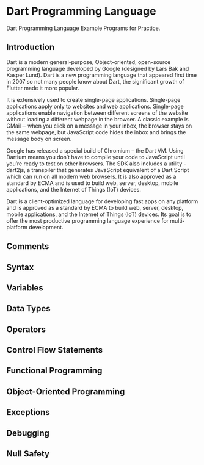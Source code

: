 # Dart Programming Language

Dart Programming Language Example Programs for Practice.

## Introduction
Dart is a modern general-purpose, Object-oriented, open-source programming language developed by Google (designed by Lars Bak and Kasper Lund). Dart is a new programming language that appeared first time in 2007 so not many people know about Dart, the significant growth of Flutter made it more popular.

It is extensively used to create single-page applications. Single-page applications apply only to websites and web applications. Single-page applications enable navigation between different screens of the website without loading a different webpage in the browser. A classic example is GMail ─ when you click on a message in your inbox, the browser stays on the same webpage, but JavaScript code hides the inbox and brings the message body on screen.

Google has released a special build of Chromium – the Dart VM. Using Dartium means you don’t have to compile your code to JavaScript until you’re ready to test on other browsers. The SDK also includes a utility -dart2js, a transpiler that generates JavaScript equivalent of a Dart Script which can run on all modern web browsers.
It is also approved as a standard by ECMA and is used to build web, server, desktop, mobile applications, and the Internet of Things (IoT) devices.

Dart is a client-optimized language for developing fast apps on any platform and is approved as a standard by ECMA to build web, server, desktop, mobile applications, and the Internet of Things (IoT) devices. Its goal is to offer the most productive programming language experience for multi-platform development.

## Comments
## Syntax
## Variables
## Data Types
## Operators
## Control Flow Statements
## Functional Programming
## Object-Oriented Programming
## Exceptions
## Debugging
## Null Safety
